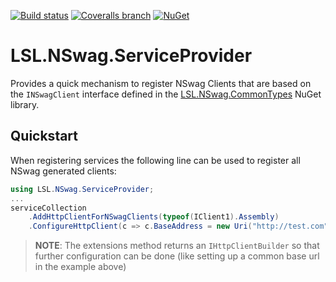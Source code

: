 [![Build status](https://img.shields.io/appveyor/ci/alunacjones/lsl-nswag-serviceprovider.svg)](https://ci.appveyor.com/project/alunacjones/lsl-nswag-serviceprovider)
[![Coveralls branch](https://img.shields.io/coverallsCoverage/github/alunacjones/LSL.NSwag.ServiceProvider)](https://coveralls.io/github/alunacjones/LSL.NSwag.ServiceProvider)
[![NuGet](https://img.shields.io/nuget/v/LSL.NSwag.ServiceProvider.svg)](https://www.nuget.org/packages/LSL.NSwag.ServiceProvider/)

# LSL.NSwag.ServiceProvider

Provides a quick mechanism to register NSwag Clients that are based on the `INSwagClient` interface defined in the [LSL.NSwag.CommonTypes](https://www.nuget.org/packages/LSL.NSwag.CommonTypes) NuGet library.

## Quickstart

When registering services the following line can be used to register all NSwag generated clients:

```csharp
using LSL.NSwag.ServiceProvider;
...
serviceCollection
    .AddHttpClientForNSwagClients(typeof(IClient1).Assembly)
    .ConfigureHttpClient(c => c.BaseAddress = new Uri("http://test.com"));
```

> **NOTE**: The extensions method returns an `IHttpClientBuilder` so that further configuration can be done (like setting up a common base url in the example above)

